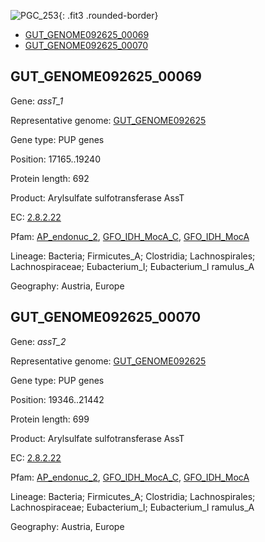 ![PGC_253](../static/images/Clusters_figure/PGC_253.jpg){: .fit3 .rounded-border}

<ul id="myTab" class="nav nav-tabs">
  <li class="active">
        <a href="#tab1" data-toggle="tab">GUT_GENOME092625_00069</a>
  </li>
<li><a href="#tab2" data-toggle="tab">GUT_GENOME092625_00070</a></li>
</ul>

<div id="myTabContent" class="tab-content">
  <div class="tab-pane fade in active" id="tab1">

<h2 id="GUT_GENOME092625_00069">GUT_GENOME092625_00069</h2>
<p>Gene: <em>assT_1</em>
<p>Representative genome: <a href="https://www.ebi.ac.uk/metagenomics/genomes/MGYG-HGUT-02278">GUT_GENOME092625</a></p>
<p>Gene type: PUP genes</p>
<p>Position: 17165..19240</p>
<p>Protein length: 692</p>
<p>Product: Arylsulfate sulfotransferase AssT</p>
<p>EC: <a href="https://www.brenda-enzymes.org/enzyme.php?ecno=2.8.2.22">2.8.2.22</a></p>
<p>Pfam: <a href="http://pfam.xfam.org/family/AP_endonuc_2">AP_endonuc_2</a>, <a href="http://pfam.xfam.org/family/GFO_IDH_MocA_C">GFO_IDH_MocA_C</a>, <a href="http://pfam.xfam.org/family/GFO_IDH_MocA">GFO_IDH_MocA</a></p>
<p>Lineage: Bacteria; Firmicutes_A; Clostridia; Lachnospirales; Lachnospiraceae; Eubacterium_I; Eubacterium_I ramulus_A</p>
<p>Geography: Austria, Europe</p>
  </div>

  <div class="tab-pane fade" id="tab2">

<h2 id="GUT_GENOME092625_00070">GUT_GENOME092625_00070</h2>
<p>Gene: <em>assT_2</em></p>
<p>Representative genome: <a href="https://www.ebi.ac.uk/metagenomics/genomes/MGYG-HGUT-02278">GUT_GENOME092625</a></p>
<p>Gene type: PUP genes</p>
<p>Position: 19346..21442</p>
<p>Protein length: 699</p>
<p>Product: Arylsulfate sulfotransferase AssT</p>
<p>EC: <a href="https://www.brenda-enzymes.org/enzyme.php?ecno=2.8.2.22">2.8.2.22</a></p>
<p>Pfam: <a href="http://pfam.xfam.org/family/AP_endonuc_2">AP_endonuc_2</a>, <a href="http://pfam.xfam.org/family/GFO_IDH_MocA_C">GFO_IDH_MocA_C</a>, <a href="http://pfam.xfam.org/family/GFO_IDH_MocA">GFO_IDH_MocA</a></p>
<p>Lineage: Bacteria; Firmicutes_A; Clostridia; Lachnospirales; Lachnospiraceae; Eubacterium_I; Eubacterium_I ramulus_A</p>
<p>Geography: Austria, Europe</p>

  </div>
</div>
